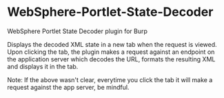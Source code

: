WebSphere-Portlet-State-Decoder
===============================

WebSphere Portlet State Decoder plugin for Burp


Displays the decoded XML state in a new tab when the request is viewed. Upon clicking the tab, the plugin makes a request against an endpoint on the application server which decodes the URL, formats the resulting XML and displays it in the tab. 

Note: If the above wasn't clear, everytime you click the tab it will make a request against the app server, be mindful.
